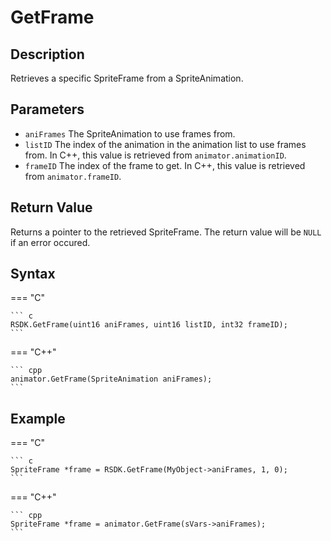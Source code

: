 # GetFrame

## Description
Retrieves a specific SpriteFrame from a SpriteAnimation.

## Parameters
- `aniFrames`
The SpriteAnimation to use frames from.
- `listID`
The index of the animation in the animation list to use frames from. In C++, this value is retrieved from `animator.animationID`.
- `frameID`
The index of the frame to get. In C++, this value is retrieved from `animator.frameID`.

## Return Value
Returns a pointer to the retrieved SpriteFrame. The return value will be `NULL` if an error occured.

## Syntax
=== "C"

	``` c
	RSDK.GetFrame(uint16 aniFrames, uint16 listID, int32 frameID);
	```

=== "C++"

	``` cpp
	animator.GetFrame(SpriteAnimation aniFrames);
	```

## Example
=== "C"

	``` c
	SpriteFrame *frame = RSDK.GetFrame(MyObject->aniFrames, 1, 0);
	```

=== "C++"

	``` cpp
	SpriteFrame *frame = animator.GetFrame(sVars->aniFrames);
	```